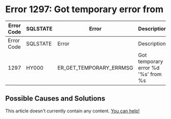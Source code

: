 
# Error 1297: Got temporary error from


| Error Code | SQLSTATE | Error | Description |
| --- | --- | --- | --- |
| Error Code | SQLSTATE | Error | Description |
| 1297 | HY000 | ER_GET_TEMPORARY_ERRMSG | Got temporary error %d '%s' from %s |




## Possible Causes and Solutions


This article doesn't currently contain any content. [You can help!](/en/writing-and-editing-knowledge-base-articles/)


